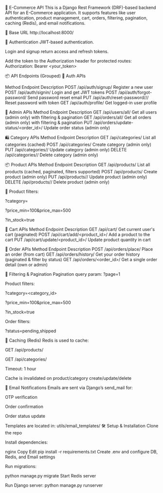 🛒 E-Commerce API
This is a Django Rest Framework (DRF)-based backend API for an E-Commerce application. It supports features like user authentication, product management, cart, orders, filtering, pagination, caching (Redis), and email notifications.

📁 Base URL
http://localhost:8000/


🔐 Authentication
JWT-based authentication.

Login and signup return access and refresh tokens.

Add the token to the Authorization header for protected routes:
Authorization: Bearer <your_token>

📦 API Endpoints (Grouped)
🔑 Auth APIs

Method	Endpoint	                               Description
POST	/api/auth/signup/	                       Register a new user
POST	/api/auth/signin/	                       Login and get JWT tokens
POST	/api/auth/forgot-password/                 Send password reset email
PUT	    /api/auth/reset-password/<uidb64>/<token>/ Reset password with token
GET	    /api/auth/profile/	                       Get logged-in user profile

👥 Admin APIs
Method	Endpoint	                               Description
GET	    /api/users/all/	                           Get all users (admin only) with filtering & pagination
GET	    /api/orders/all/	                       Get all orders (admin only) with filtering & pagination
PUT	    /api/orders/update-status/<order_id>/	   Update order status (admin only)

🛍️ Category APIs
Method	Endpoint	           Description
GET	    /api/categories/	   List all categories (cached)
POST	/api/categories/	   Create category (admin only)
PUT	    /api/categories/<id>/  Update category (admin only)
DELETE	/api/categories/<id>/  Delete category (admin only)

📦 Product APIs
Method	Endpoint	          Description
GET	    /api/products/	      List all products (cached, paginated, filters supported)
POST	/api/products/	      Create product (admin only)
PUT	    /api/products/<id>/	  Update product (admin only)
DELETE	/api/products/<id>/	  Delete product (admin only)

🔎 Product filters:

?category=<id>

?price_min=100&price_max=500

?in_stock=true

🛒 Cart APIs
Method	Endpoint	                  Description
GET	   /api/cart/	                  Get current user's cart (paginated)
POST   /api/cart/add/<product_id>/	  Add a product to the cart
PUT	   /api/cart/update/<product_id>/ Update product quantity in cart

📑 Order APIs
Method	Endpoint	             Description
POST	/api/orders/place/	     Place an order (from cart)
GET	    /api/orders/history/	 Get your order history (paginated & filter by status)
GET	    /api/orders/<order_id>/	 Get a single order detail (own or admin)

🔎 Filtering & Pagination
Pagination query param: ?page=1

Product filters:

?category=<category_id>

?price_min=100&price_max=500

?in_stock=true

Order filters:

?status=pending,shipped

🧠 Caching (Redis)
Redis is used to cache:

GET /api/products/

GET /api/categories/

Timeout: 1 hour

Cache is invalidated on product/category create/update/delete

📧 Email Notifications
Emails are sent via Django’s send_mail for:

OTP verification

Order confirmation

Order status update

Templates are located in:
utils/email_templates/
🛠️ Setup & Installation
Clone the repo

Install dependencies:

nginx
Copy
Edit
pip install -r requirements.txt
Create .env and configure DB, Redis, and Email settings

Run migrations:

python manage.py migrate
Start Redis server

Run Django server:
python manage.py runserver